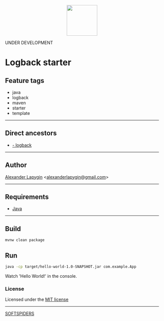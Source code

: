<div align="center">
    <a href="https://github.com/softspiders/softspiders">
      <img src="https://avatars.githubusercontent.com/u/47006425?v=4" width="100" height="100"/>
    </a>
</div> 

UNDER DEVELOPMENT

# Logback starter

## Feature tags
- java
- logback
- maven
- starter
- template

---

## Direct ancestors
- [- logback](https://github.com/AlexanderLapygin/java-helloworld/tree/main#readme)

---

## Author

[Alexander Lapygin](https://github.com/AlexanderLapygin) <<alexanderlapygin@gmail.com>>

---

## Requirements

- [Java](https://www.oracle.com/java/technologies/javase/jdk17-archive-downloads.html)

---

## Build

```sh
mvnw clean package
```

## Run

```sh
java -cp target/hello-world-1.0-SNAPSHOT.jar com.example.App
```

Watch 'Hello World!' in the console.

### License

Licensed under the [MIT license](./LICENSE)

---

[SOFTSPIDERS](https://github.com/softspiders/softspiders)

